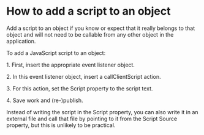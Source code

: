 # How to add a script to an object

Add a script to an object if you know or expect that it really belongs to that object and will not need to be callable from any other object in the application.

To add a JavaScript script to an object:

1. First, insert the appropriate event listener object.

2. In this event listener object, insert a callClientScript action.

3. For this action, set the Script property to the script text.

4. Save work and (re-)publish.

Instead of writing the script in the Script property, you can also write it in an external file and call that file by pointing to it from the Script Source property, but this is unlikely to be practical.

 

 